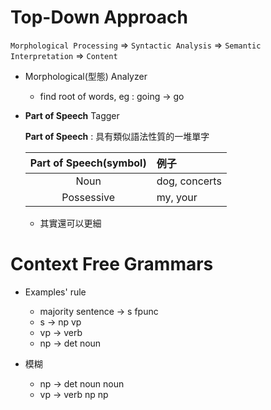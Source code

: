 # Top-Down Approach

`Morphological Processing` => `Syntactic Analysis` => `Semantic Interpretation` => `Content`

* Morphological(型態) Analyzer
    - find root of words, eg : going -> go

* **Part of Speech** Tagger

    **Part of Speech** : 具有類似語法性質的一堆單字
    
    | Part of Speech(symbol) | 例子          |
    | :--------------------: | :------------ |
    | Noun                   | dog, concerts |
    | Possessive             | my, your      |

    * 其實還可以更細

# Context Free Grammars

* Examples' rule 
    - majority sentence -> s fpunc
    - s -> np vp
    - vp -> verb
    - np -> det noun

* 模糊
    - np -> det noun noun
    - vp -> verb np np


